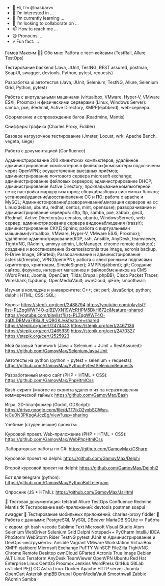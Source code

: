 - 👋 Hi, I’m @nasbarvv
- 👀 I’m interested in ...
- 🌱 I’m currently learning ...
- 💞️ I’m looking to collaborate on ...
- 📫 How to reach me ...
- 😄 Pronouns: ...
- ⚡ Fun fact: ...

<!---
nasbarvv/nasbarvv is a ✨ special ✨ repository because its `README.md` (this file) appears on your GitHub profile.
You can click the Preview link to take a look at your changes.
--->
Гамов Максим
👨‍💻 Обо мне:
Работа с тест-кейсами (TestRail, Allure TestOps)

Тестирование backend (Java, JUnit, TestNG, REST assured, postman, SoapUI, swagger, devtools, Python, pytest, requests)

Разработка ui автотестов (Java, JUnit, Selenium, TestNG, Allure, Selenium Grid, Python, pytest)

Работа с виртуальными машинами (virtualbox, VMware, Hyper-V, VMware ESXi, Proxmox) и физическими серверами (Linux, Windows Server): samba, pxe, iRedmail, Active Directory, XMPP(ejabberd), web-сервера.

Оформление и сопровождение багов (Readmine, Mantis)

Снифферы трафика (Charles Proxy, Fiddler)

Базовое нагрузочное тестирование (Jmeter, Locust, wrk, Apache Bench, vegeta, siege)

Работа с документацией (Confluence)

Администрирование 200 клиентских компьютеров; удалённое администрирование компьютеров в филиалах(компьютеры подключены через OpenVPN); осуществление выездных приёмов; администрирование почтового сервера microsoft exchange; администрирование файловых серверов; администрирование DHCP; администрирование Active Directory; прокладывание компьютерной сети; настройка маршрутизаторов; сборка\разборка системных блоков; установка\удаление\восстановление ОС и ПО; работа с apache и MySQL; Администрирование\разворачивание\миграция серверов на ос Linux(debian, ubuntu, redhat, centos, mint, opensuse); разворачивание и администрирование серверов: sftp, ftp, samba, pxe, zabbix, gns3, iRedmail, Active Directory(на censtos, ubuntu, WindowsServer), web-сервер; администрирование сервера видеонаблюдения (trassir); администрирование СКУД Sphinx; работа с виртуальными машинами(virtualbox, VMware, Hyper-V, VMware ESXi; Proxmox); удалённое администрирование(RDP, ssh, Ansible, AnyDesk, teamviewer, TightVNC, RAdmin, ammyy admin, LiteManager, chrome remote desktop); создание и восстановление бэкапов(acronis true image, acronis backup, R-Drive Image, GParted); Разворачивание и администрирование asterisk(freepbx), VPN(OpenVPN); работа с электронными подписями (криптопро, криптоарм, SimpleSigner); XMPP(ejabberd); git; Создание сайтов, форумов, интернет магазинов и файлообменников на CMS (WordPress; Joomla; OpenCart; Tilda; Drupal; phpBB); Cisco Packet Tracer; Wireshark; tcpdump; OpenMediaVault; ownCloud; ipFire; smoothwall;

Изучал в колледже и университете: C++; c#; perl; JavaScript; python; delphi; HTML; CSS; SQL;

Курсы:
https://stepik.org/cert/2488794
https://youtube.com/playlist?list=PLZqgWWF4O-ziBZVXN19WcRHPM5DkH672c&feature=shared
https://youtube.com/playlist?list=PLZqgWWF4O-zgDLDBMva788aJf_vQ9GKJv&feature=shared
https://stepik.org/cert/2474443
https://stepik.org/cert/2467136
https://stepik.org/cert/2465939
https://stepik.org/cert/2470327
https://stepik.org/cert/2525923

Мой базовый framework (Java + Selenium + JUnit + RestAssured): https://github.com/GamovMax/SeleniumJavaJUnit

Автотесты на python (python + pytest + selenium + requests): https://github.com/GamovMax/PythonPytestSeleniumRequests

Разработанный мною сайт (PHP + HTML + CSS): https://github.com/GamovMax/PhpHtmlCss

Bash-скрипт (многое из скрипта удалено из-за неразглашения коммерческой тайны): https://github.com/GamovMax/Bash

Игра, 2D-платформер (Godot, GDScript): https://drive.google.com/file/d/1T7ikO2yxbSCWsn-ieCu0N3PKpgAJczEg/view?usp=sharing

Учебные (студенческие) проекты:

Курсовой проект. Web-приложение (PHP + HTML + CSS): https://github.com/GamovMax/WebPhpHtmlCss

Лабораторные работы по C#: https://github.com/GamovMax/CSharp

Курсовой проект на delphi: https://github.com/GamovMax/Delphi

Второй курсовой проект на delphi: https://github.com/GamovMax/Delphi2

Бот для telegram (python): https://github.com/GamovMax/PythonBotTelegram

Опросник (JS + HTML): https://github.com/GamovMax/JsHtml

📁 Тестовая документация:
tetstrail  Allure TestOps  Confluence  Redmine  Mantis 
🛠 Тестирование веб-приложений:
devtools  postman  soapui  swagger 
📱 Тестирование мобильных приложений:
charles-proxy  fiddler 
💾 Работа с данными:
PostgreSQL  MySQL  DBeaver  MariaDB  SQLite 
✏️ Работа с кодом:
git  bash  vscode  Sublime Text  Microsoft Visual Studio  Atom  Selenium WebDriver  Selenium Grid  Delphi  Notepad++  PyCharm  IntelliJ IDEA  PhpStorm  WebStorm  Rider  TestNG  pytest  JUnit 
⚙ Администрирование и DevOps-инструменты:
Ansible  Vagrant  VMware Workstation  VirtualBox  XMPP  ejabberd  Microsoft Exchange  PuTTY  WinSCP  FileZilla  TightVNC  Chrome Remote Desktop  ownCloud  GParted  Acronis True Image  Debian  ALT Linux  Terraform  AnyDesk  TeamViewer  OpenVPN  Ubuntu  Red Hat Enterprise Linux  CentOS  Proxmox  Jenkins  WordPress  GitHub  GitLab  osTicket  РЕД ОС  Astra Linux  Docker  Apache HTTP server  Joomla  OpenCart  Asterisk  phpBB  Drupal  OpenMediaVault  Smoothwall  Zabbix  RAdmin  Samba 
